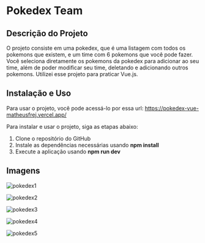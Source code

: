 # Pokedex Team

## Descrição do Projeto

O projeto consiste em uma pokedex, que é uma listagem com todos os pokemons que existem, e um time com 6 pokemons que você pode fazer.
Você seleciona diretamente os pokemons da pokedex para adicionar ao seu time, além de poder modificar seu time, deletando e adicionando outros pokemons. Utilizei esse projeto para praticar Vue.js.

## Instalação e Uso

Para usar o projeto, você pode acessá-lo por essa url:
https://pokedex-vue-matheusfrej.vercel.app/

Para instalar e usar o projeto, siga as etapas abaixo:

1. Clone o repositório do GitHub
2. Instale as dependências necessárias usando **npm install**
3. Execute a aplicação usando **npm run dev**

## Imagens

![pokedex1](https://github.com/Matheusfrej/pokedex-vue/assets/61998444/536d64c6-6049-4a9f-a4df-d2f40b8401e6)

![pokedex2](https://github.com/Matheusfrej/pokedex-vue/assets/61998444/96494069-26ae-4395-8caf-3ef59803551d)

![pokedex3](https://github.com/Matheusfrej/pokedex-vue/assets/61998444/54c5e962-c4fd-4e4d-af66-8172f42b6c45)

![pokedex4](https://github.com/Matheusfrej/pokedex-vue/assets/61998444/a263cfaa-134d-4104-84db-85ce01d5da7c)

![pokedex5](https://github.com/Matheusfrej/pokedex-vue/assets/61998444/35270e49-4017-40ae-a139-5a8e84b07f32)
